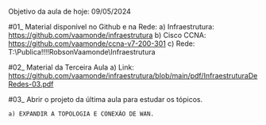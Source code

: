 Objetivo da aula de hoje: 09/05/2024

#01_ Material disponível no Github e na Rede:
	a) Infraestrutura: https://github.com/vaamonde/infraestrutura
	b) Cisco CCNA: https://github.com/vaamonde/ccna-v7-200-301
	c) Rede: T:\Publica\!!!!RobsonVaamonde\Infraestrutura

#02_ Material da Terceira Aula
	a) Link: https://github.com/vaamonde/infraestrutura/blob/main/pdf/InfraestruturaDeRedes-03.pdf
	
#03_ Abrir o projeto da última aula para estudar os tópicos.

	a) EXPANDIR A TOPOLOGIA E CONEXÃO DE WAN.
